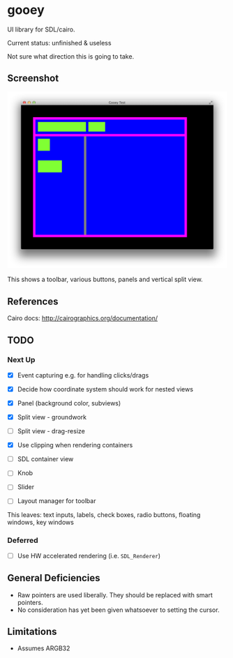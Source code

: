 # gooey

UI library for SDL/cairo.

Current status: unfinished & useless

Not sure what direction this is going to take.

## Screenshot

![gooey screenshot](gooey.png)

This shows a toolbar, various buttons, panels and vertical split view.

## References

Cairo docs: http://cairographics.org/documentation/

## TODO

### Next Up

  - [x] Event capturing e.g. for handling clicks/drags
  - [x] Decide how coordinate system should work for nested views
  - [x] Panel (background color, subviews)
  - [x] Split view - groundwork
  - [ ] Split view - drag-resize 
  - [x] Use clipping when rendering containers
  - [ ] SDL container view
  - [ ] Knob
  - [ ] Slider
  - [ ] Layout manager for toolbar
  

This leaves: text inputs, labels, check boxes, radio buttons, floating windows, key windows

### Deferred

  - [ ] Use HW accelerated rendering (i.e. `SDL_Renderer`)

## General Deficiencies

  - Raw pointers are used liberally. They should be replaced with smart pointers.
  - No consideration has yet been given whatsoever to setting the cursor.
  
## Limitations

  - Assumes ARGB32
